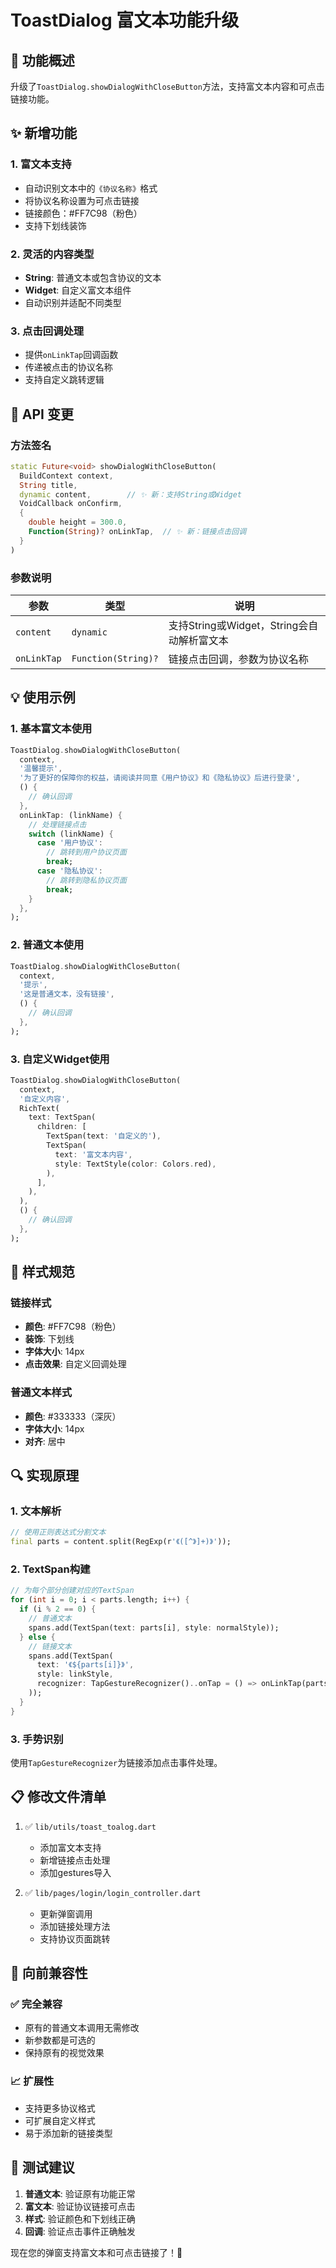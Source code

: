 # ToastDialog 富文本功能升级

## 🎯 功能概述

升级了`ToastDialog.showDialogWithCloseButton`方法，支持富文本内容和可点击链接功能。

## ✨ 新增功能

### 1. 富文本支持
- 自动识别文本中的`《协议名称》`格式
- 将协议名称设置为可点击链接
- 链接颜色：#FF7C98（粉色）
- 支持下划线装饰

### 2. 灵活的内容类型
- **String**: 普通文本或包含协议的文本
- **Widget**: 自定义富文本组件
- 自动识别并适配不同类型

### 3. 点击回调处理
- 提供`onLinkTap`回调函数
- 传递被点击的协议名称
- 支持自定义跳转逻辑

## 🔧 API 变更

### 方法签名
```dart
static Future<void> showDialogWithCloseButton(
  BuildContext context,
  String title,
  dynamic content,        // ✨ 新：支持String或Widget
  VoidCallback onConfirm,
  {
    double height = 300.0,
    Function(String)? onLinkTap,  // ✨ 新：链接点击回调
  }
)
```

### 参数说明
| 参数 | 类型 | 说明 |
|------|------|------|
| `content` | `dynamic` | 支持String或Widget，String会自动解析富文本 |
| `onLinkTap` | `Function(String)?` | 链接点击回调，参数为协议名称 |

## 💡 使用示例

### 1. 基本富文本使用
```dart
ToastDialog.showDialogWithCloseButton(
  context,
  '温馨提示',
  '为了更好的保障你的权益，请阅读并同意《用户协议》和《隐私协议》后进行登录',
  () {
    // 确认回调
  },
  onLinkTap: (linkName) {
    // 处理链接点击
    switch (linkName) {
      case '用户协议':
        // 跳转到用户协议页面
        break;
      case '隐私协议':
        // 跳转到隐私协议页面
        break;
    }
  },
);
```

### 2. 普通文本使用
```dart
ToastDialog.showDialogWithCloseButton(
  context,
  '提示',
  '这是普通文本，没有链接',
  () {
    // 确认回调
  },
);
```

### 3. 自定义Widget使用
```dart
ToastDialog.showDialogWithCloseButton(
  context,
  '自定义内容',
  RichText(
    text: TextSpan(
      children: [
        TextSpan(text: '自定义的'),
        TextSpan(
          text: '富文本内容',
          style: TextStyle(color: Colors.red),
        ),
      ],
    ),
  ),
  () {
    // 确认回调
  },
);
```

## 🎨 样式规范

### 链接样式
- **颜色**: #FF7C98（粉色）
- **装饰**: 下划线
- **字体大小**: 14px
- **点击效果**: 自定义回调处理

### 普通文本样式
- **颜色**: #333333（深灰）
- **字体大小**: 14px
- **对齐**: 居中

## 🔍 实现原理

### 1. 文本解析
```dart
// 使用正则表达式分割文本
final parts = content.split(RegExp(r'《([^》]+)》'));
```

### 2. TextSpan构建
```dart
// 为每个部分创建对应的TextSpan
for (int i = 0; i < parts.length; i++) {
  if (i % 2 == 0) {
    // 普通文本
    spans.add(TextSpan(text: parts[i], style: normalStyle));
  } else {
    // 链接文本
    spans.add(TextSpan(
      text: '《${parts[i]}》',
      style: linkStyle,
      recognizer: TapGestureRecognizer()..onTap = () => onLinkTap(parts[i]),
    ));
  }
}
```

### 3. 手势识别
使用`TapGestureRecognizer`为链接添加点击事件处理。

## 📋 修改文件清单

1. ✅ `lib/utils/toast_toalog.dart`
   - 添加富文本支持
   - 新增链接点击处理
   - 添加gestures导入

2. ✅ `lib/pages/login/login_controller.dart`
   - 更新弹窗调用
   - 添加链接处理方法
   - 支持协议页面跳转

## 🔄 向前兼容性

### ✅ 完全兼容
- 原有的普通文本调用无需修改
- 新参数都是可选的
- 保持原有的视觉效果

### 📈 扩展性
- 支持更多协议格式
- 可扩展自定义样式
- 易于添加新的链接类型

## 🧪 测试建议

1. **普通文本**: 验证原有功能正常
2. **富文本**: 验证协议链接可点击
3. **样式**: 验证颜色和下划线正确
4. **回调**: 验证点击事件正确触发

现在您的弹窗支持富文本和可点击链接了！🎉
